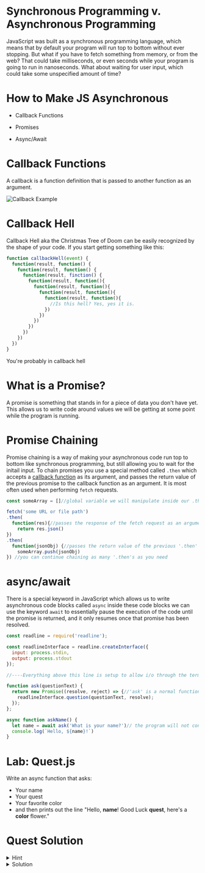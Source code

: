 # Synchronous Programming v. Asynchronous Programming
JavaScript was built as a synchronous programming language, which means that by default your program will run top to bottom without ever stopping. But what if you have to fetch something from memory, or from the web? That could take milliseconds, or even seconds while your program is going to run in nanoseconds. What about waiting for user input, which could take some unspecified amount of time?

# How to Make JS Asynchronous

* Callback Functions

* Promises

* Async/Await

# Callback Functions

A callback is a function definition that is passed to another function as an argument.

![Callback Example](/images/callback-example.png)

# Callback Hell

Callback Hell aka the Christmas Tree of Doom can be easily recognized by the shape of your code. If you start getting something like this:

```js
function callbackHell(event) {
  function(result, function() {
    function(result, function() {
      function(result, finction() {
        function(result, function(){
          function(result, function(){
            function(result, function(){
              function(result, function(){
                //Is this hell? Yes, yes it is.
              })
            })
          })
        })
      })
    })
  })
}
```

You're probably in callback hell


# What is a Promise?

A promise is something that stands in for a piece of data you don't have yet. This allows us to write code around values we will be getting at some point while the program is running.

# Promise Chaining

Promise chaining is a way of making your asynchronous code run top to bottom like synchronous programming, but still allowing you to wait for the initail input. To chain promises you use a special method called `.then` which accepts a [callback function](../references/callbacks.md) as its argument, and passes the return value of the previous promise to the callback function as an argument. It is most often used when performing `fetch` requests.

```javascript
const someArray = []//global variable we will manipulate inside our .then

fetch('some URL or file path')
.then(
  function(res){//passes the response of the fetch request as an argument
    return res.json()
})
.then(
  function(jsonObj) {//passes the return value of the previous '.then' as an argument
    someArray.push(jsonObj)
}) //you can continue chaining as many '.then's as you need
```

# async/await

There is a special keyword in JavaScript which allows us to write asynchronous code blocks called `async` inside these code blocks we can use the keyword `await` to essentially pause the execution of the code until the promise is returned, and it only resumes once that promise has been resolved.

```javascript
const readline = require('readline');

const readlineInterface = readline.createInterface({
  input: process.stdin,
  output: process.stdout
});

//----Everything above this line is setup to allow i/o through the terminal--------------------------------------------------------

function ask(questionText) {
  return new Promise((resolve, reject) => {//'ask' is a normal function that returns a promise
    readlineInterface.question(questionText, resolve);
  });
};

async function askName() {
  let name = await ask('What is your name?')// the program will not continue until this promise has been resolved
  console.log(`Hello, ${name}!`)
}
```

# Lab: Quest.js

Write an async function that asks:

* Your name
* Your quest
* Your favorite color
* and then prints out the line "Hello, **name**! Good Luck **quest**, here's a **color** flower."

# Quest Solution

<details>
<summary>Hint</summary>
<div>
You may want to use the `ask()` function

```js
const readline = require('readline');

const readlineInterface = readline.createInterface({
  input: process.stdin,
  output: process.stdout
});

function ask(questionText) {
  return new Promise((resolve, reject) => {//'ask' is a normal function that returns a promise
    readlineInterface.question(questionText, resolve);
  });
};
```

</div>
</details>

<details>
<summary>Solution</summary>
<div>

```js
async function quest() {
  let name = await ask("What is your name?")
  let quest = await ask("what is your quest?")
  let color = await ask("What is your favorite color?")

  console.log("Hello, " + name + "! Good Luck " + quest + ", here's a " +  color + "flower")
}
```

</div>
</details>